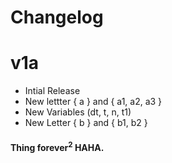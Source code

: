 # Changelog
# v1a
- Intial Release
- New lettter { a } and { a1, a2, a3 }
- New Variables (dt, t, n, t1)
- New Letter { b } and { b1, b2 }
#### Thing forever<sup>2</sup> HAHA.